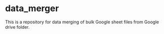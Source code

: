 # data_merger
This is a repository for data merging of bulk Google sheet files from Google drive folder.
